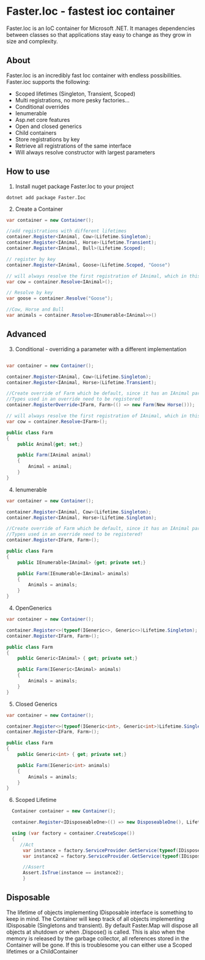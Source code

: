 # Faster.Ioc - fastest ioc container

Faster.Ioc is an IoC container for Microsoft .NET. It manages dependencies between classes so that applications stay easy to change as they grow in size and complexity.

## About

Faster.Ioc is an incredibly fast Ioc container with endless possibilities. Faster.ioc supports the following:

- Scoped lifetimes (Singleton, Transient, Scoped)
- Multi registrations, no more pesky factories...
- Conditional overrides
- Ienumerable<T>
- Asp.net core features
- Open and closed generics
- Child containers
- Store registrations by key
- Retrieve all registrations of the same interface
- Will always resolve constructor with largest parameters

## How to use

1. Install nuget package Faster.Ioc to your project
```
dotnet add package Faster.Ioc
```

2. Create a Container

``` cs
var container = new Container();

//add registrations with different lifetimes
container.Register<IAnimal, Cow>(Lifetime.Singleton);
container.Register<IAnimal, Horse>(Lifetime.Transient);
container.Register<IAnimal, Bull>(Lifetime.Scoped);

// register by key
container.Register<IAnimal, Goose>(Lifetime.Scoped, "Goose")

// will always resolve the first registration of IAnimal, which in this case is a Cow
var cow = container.Resolve<IAnimal>();

// Resolve by key
var goose = container.Resolve("Goose");

//Cow, Horse and Bull
var animals = container.Resolve<IEnumerable<IAnimal>>()

```

## Advanced

3. Conditional - overriding a parameter with a different implementation

``` cs

var container = new Container();

container.Register<IAnimal, Cow>(Lifetime.Singleton);
container.Register<IAnimal, Horse>(Lifetime.Transient);

//Create override of Farm which be default, since it has an IAnimal parameter would resolve a Cow, but now it will resolve a Horse
//Types used in an override need to be registered!
container.RegisterOverride<IFarm, Farm>(() => new Farm(New Horse()));

// will always resolve the first registration of IAnimal, which in this case is a Cow
var cow = container.Resolve<IFarm>();

public class Farm
{
	public Animal{get; set;}

	public Farm(IAnimal animal)
	{
		Animal = animal;
	}
}

```
4. Ienumerable<T> 

``` cs
var container = new Container();

container.Register<IAnimal, Cow>(Lifetime.Singleton);
container.Register<IAnimal, Horse>(Lifetime.Singleton);

//Create override of Farm which be default, since it has an IAnimal parameter would resolve a Cow, but now it will resolve a Horse
//Types used in an override need to be registered!
container.Register<IFarm, Farm>();

public class Farm
{
	public IEnumerable<IAnimal> {get; private set;}

	public Farm(IEnumerable<IAnimal> animals)
	{
		Animals = animals;
	}
}
```

4. OpenGenerics<T> 

``` cs
var container = new Container();

container.Register<>(typeof(IGeneric<>, Generic<>)Lifetime.Singleton);
container.Register<IFarm, Farm>();

public class Farm
{
	public Generic<IAnimal> { get; private set;}

	public Farm(IGeneric<IAnimal> animals)
	{
		Animals = animals;
	}
}

```
5. Closed Generics<fixed>

``` cs
var container = new Container();

container.Register<>(typeof(IGeneric<int>, Generic<int>)Lifetime.Singleton);
container.Register<IFarm, Farm>();

public class Farm
{
	public Generic<int> { get; private set;}

	public Farm(IGeneric<int> animals)
	{
		Animals = animals;
	}
}

```
6. Scoped Lifetime 

``` cs
  Container container = new Container();

  container.Register<IDisposeableOne>(() => new DisposeableOne(), Lifetime.Scoped);

  using (var factory = container.CreateScope())
  {
     //Act
      var instance = factory.ServiceProvider.GetService(typeof(IDisposeableOne));
      var instance2 = factory.ServiceProvider.GetService(typeof(IDisposeableOne));

      //Assert
      Assert.IsTrue(instance == instance2);
      }
```
## Disposable

The lifetime of objects implementing IDisposable interface is something to keep in mind. The Container will keep track of all objects implementing IDisposable (Singletons and transient). By default Faster.Map will dispose all objects at shutdown or when .Dispose() is called. This is also when the memory is released by the garbage collector, all references stored in the Container will be gone. If this is troublesome you can either use a Scoped lifetimes or a ChildContainer


